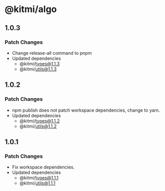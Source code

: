 # @kitmi/algo

## 1.0.3

### Patch Changes

-   Change release-all command to pnpm
-   Updated dependencies
    -   @kitmi/types@1.1.3
    -   @kitmi/utils@1.1.3

## 1.0.2

### Patch Changes

-   npm publish does not patch workspace dependencies, change to yarn.
-   Updated dependencies
    -   @kitmi/types@1.1.2
    -   @kitmi/utils@1.1.2

## 1.0.1

### Patch Changes

-   Fix workspace dependencies.
-   Updated dependencies
    -   @kitmi/types@1.1.1
    -   @kitmi/utils@1.1.1
